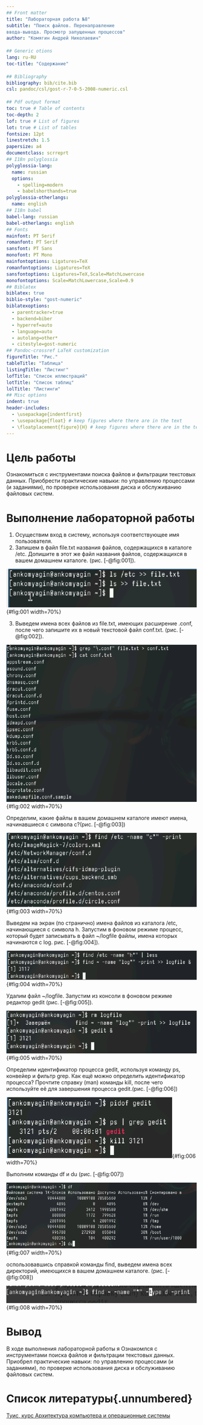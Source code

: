 ```yaml
---
## Front matter
title: "Лабораторная работа №8"
subtitle: "Поиск файлов. Перенаправление
ввода-вывода. Просмотр запущенных процессов"
author: "Комягин Андрей Николаевич"

## Generic otions
lang: ru-RU
toc-title: "Содержание"

## Bibliography
bibliography: bib/cite.bib
csl: pandoc/csl/gost-r-7-0-5-2008-numeric.csl

## Pdf output format
toc: true # Table of contents
toc-depth: 2
lof: true # List of figures
lot: true # List of tables
fontsize: 12pt
linestretch: 1.5
papersize: a4
documentclass: scrreprt
## I18n polyglossia
polyglossia-lang:
  name: russian
  options:
	- spelling=modern
	- babelshorthands=true
polyglossia-otherlangs:
  name: english
## I18n babel
babel-lang: russian
babel-otherlangs: english
## Fonts
mainfont: PT Serif
romanfont: PT Serif
sansfont: PT Sans
monofont: PT Mono
mainfontoptions: Ligatures=TeX
romanfontoptions: Ligatures=TeX
sansfontoptions: Ligatures=TeX,Scale=MatchLowercase
monofontoptions: Scale=MatchLowercase,Scale=0.9
## Biblatex
biblatex: true
biblio-style: "gost-numeric"
biblatexoptions:
  - parentracker=true
  - backend=biber
  - hyperref=auto
  - language=auto
  - autolang=other*
  - citestyle=gost-numeric
## Pandoc-crossref LaTeX customization
figureTitle: "Рис."
tableTitle: "Таблица"
listingTitle: "Листинг"
lofTitle: "Список иллюстраций"
lotTitle: "Список таблиц"
lolTitle: "Листинги"
## Misc options
indent: true
header-includes:
  - \usepackage{indentfirst}
  - \usepackage{float} # keep figures where there are in the text
  - \floatplacement{figure}{H} # keep figures where there are in the text
---
```


# Цель работы

Ознакомиться с инструментами поиска файлов и фильтрации текстовых данных. Приобрести практические навыки: по управлению процессами (и заданиями), по проверке использования диска и обслуживанию файловых систем.

# Выполнение лабораторной работы

1. Осуществим вход в систему, используя соответствующее имя пользователя.
2. Запишем в файл file.txt названия файлов, содержащихся в каталоге /etc. Допишите в этот же файл названия файлов, содержащихся в вашем домашнем каталоге. (рис. [-@fig:001]).

![запись файла](image/1.PNG){#fig:001 width=70%}

3. Выведем имена всех файлов из file.txt, имеющих расширение .conf, после чего запишите их в новый текстовой файл conf.txt. (рис. [-@fig:002]).

![расширение .conf](image/2.PNG){#fig:002 width=70%}

Определим, какие файлы в вашем домашнем каталоге имеют имена, начинавшиеся с символа c?(рис. [-@fig:003])  

![имена на с](image/3.PNG){#fig:003 width=70%}

Выведем на экран (по странично) имена файлов из каталога /etc, начинающиеся с символа h. Запустим в фоновом режиме процесс, который будет записывать в файл ~/logfile файлы, имена которых начинаются с log. рис. [-@fig:004]).


![имена на h](image/4.PNG){#fig:004 width=70%}

Удалим файл ~/logfile. Запустим из консоли в фоновом режиме редактор gedit (рис. [-@fig:005]).

![gedit](image/5.PNG){#fig:005 width=70%}

Определим идентификатор процесса gedit, используя команду ps, конвейер и фильтр grep. Как ещё можно определить идентификатор процесса? Прочтите справку (man) команды kill, после чего используйте её для завершения процесса gedit.(рис. [-@fig:006]) 

![определение идентификатора](image/6.PNG){#fig:006 width=70%}

Выполним команды df и du (рис. [-@fig:007])

![df du](image/7.PNG){#fig:007 width=70%}

оспользовавшись справкой команды find, выведем имена всех директорий, имеющихся в вашем домашнем каталоге. (рис. [-@fig:008])

![find](image/8.PNG){#fig:008 width=70%}

# Вывод

В ходе выполнения лабораторной работы я Ознакомлся с инструментами поиска файлов и фильтрации текстовых данных. Приобрел практические навыки: по управлению процессами (и заданиями), по проверке использования диска и обслуживанию файловых систем.

# Список литературы{.unnumbered}

[Туис, курс Архитектура компьютера и операционные системы](https://esystem.rudn.ru/course/view.php?id=5790)
